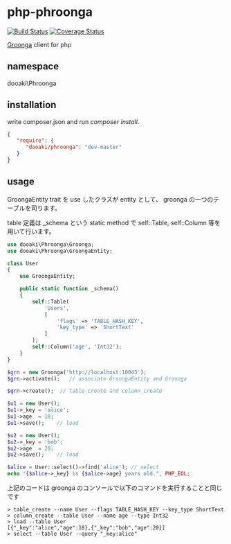 php-phroonga
=============

[![Build Status](https://travis-ci.org/do-aki/php-phroonga.svg?branch=master)](https://travis-ci.org/do-aki/php-phroonga)
[![Coverage Status](https://img.shields.io/coveralls/do-aki/php-phroonga.svg)](https://coveralls.io/r/do-aki/php-phroonga?branch=master)

[Groonga](http://groonga.org/) client for php

namespace
-------------
dooaki\Phroonga

installation
-------------

write composer.json and run *composer install*.

```json:composer.json
{
   "require": {
      "dooaki/phroonga": "dev-master"
   }
}
```

usage
-------------

GroongaEntity trait を use したクラスが entity として、 groonga の一つのテーブルを司ります。

table 定義は _schema という static method で self::Table, self::Column 等を用いて行います。


```php
use dooaki\Phroonga\Groonga;
use dooaki\Phroonga\GroongaEntity;

class User
{
    use GroongaEntity;

    public static function _schema()
    {
        self::Table(
            'Users',
            [
                'flags' => 'TABLE_HASH_KEY',
                'key_type' => 'ShortText'
            ]
        );
        self::Column('age', 'Int32');
    }
}

$grn = new Groonga('http://localhost:10043');
$grn->activate();   // associate GroongaEntity and Groonga

$grn->create();  // table_create and column_create

$u1 = new User();
$u1->_key = 'alice';
$u1->age  = 18;
$u1->save();    // load

$u2 = new User();
$u2->_key = 'bob';
$u2->age  = 20;
$u2->save();    // load

$alice = User::select()->find('alice'); // select
echo "{$alice->_key} is {$alice->age} years old.", PHP_EOL;
```

上記のコードは groonga のコンソールで以下のコマンドを実行することと同じです

```
> table_create --name User --flags TABLE_HASH_KEY --key_type ShortText
> column_create --table User --name age --type Int32
> load --table User
[{"_key":"alice","age":18},{"_key":"bob","age":20}]
> select --table User --query "_key:alice"
```

